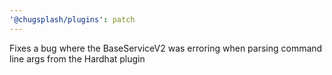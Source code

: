```yaml
---
'@chugsplash/plugins': patch
---
```


Fixes a bug where the BaseServiceV2 was erroring when parsing command line args from the Hardhat plugin
